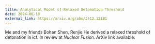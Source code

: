 ```yaml
---
title: Analytical Model of Relaxed Detonation Threshold
date: 2024-06-10
external_link: https://arxiv.org/abs/2412.12181
---
```


Me and my friends Bohan Shen, Renjie He derived a relaxed threshold of detonation in icf. In review at *Nuclear Fusion*. ArXiv link available.

<!--more-->
